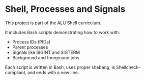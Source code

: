 # Shell, Processes and Signals

This project is part of the ALU Shell curriculum.

It includes Bash scripts demonstrating how to work with:
- Process IDs (PIDs)
- Parent processes
- Signals like SIGINT and SIGTERM
- Background and foreground jobs

Each script is written in Bash, uses proper shebang, is Shellcheck-compliant, and ends with a new line.
